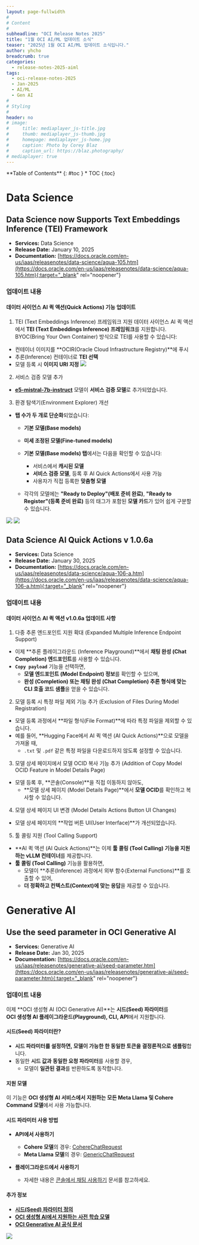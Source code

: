 ```yaml
---
layout: page-fullwidth
#
# Content
#
subheadline: "OCI Release Notes 2025"
title: "1월 OCI AI/ML 업데이트 소식"
teaser: "2025년 1월 OCI AI/ML 업데이트 소식입니다."
author: yhcho
breadcrumb: true
categories:
  - release-notes-2025-aiml
tags:
  - oci-release-notes-2025
  - Jan-2025
  - AI/ML
  - Gen AI
#
# Styling
#
header: no
# image:
#     title: mediaplayer_js-title.jpg
#     thumb: mediaplayer_js-thumb.jpg
#     homepage: mediaplayer_js-home.jpg
#     caption: Photo by Corey Blaz
#     caption_url: https://blaz.photography/
# mediaplayer: true
---
```


<div class="panel radius" markdown="1">
**Table of Contents**
{: #toc }
*  TOC
{:toc}
</div>

# Data Science

## Data Science now Supports Text Embeddings Inference (TEI) Framework
* **Services:** Data Science
* **Release Date:** January 10, 2025
* **Documentation:** [https://docs.oracle.com/en-us/iaas/releasenotes/data-science/aqua-105.htm](https://docs.oracle.com/en-us/iaas/releasenotes/data-science/aqua-105.htm){:target="_blank" rel="noopener"}
 
### 업데이트 내용

#### 데이터 사이언스 AI 퀵 액션(Quick Actions) 기능 업데이트

1. TEI (Text Embeddings Inference) 프레임워크 지원
데이터 사이언스 AI 퀵 액션에서 **TEI (Text Embeddings Inference) 프레임워크**를 지원합니다.  
BYOC(Bring Your Own Container) 방식으로 TEI를 사용할 수 있습니다:

- 컨테이너 이미지를 **OCIR(Oracle Cloud Infrastructure Registry)**에 푸시
- 추론(Inference) 컨테이너로 **TEI 선택**
- 모델 등록 시 **이미지 URI 지정**
  ![](/assets/img/aiml/2025/release/202501-ds-tei.png " ")
2. 서비스 검증 모델 추가
- **[e5-mistral-7b-instruct](https://huggingface.co/intfloat/e5-mistral-7b-instruct/tree/main)** 모델이 **서비스 검증 모델**로 추가되었습니다.

3. 환경 탐색기(Environment Explorer) 개선
- **탭 수가 두 개로 단순화**되었습니다:
    - **기본 모델(Base models)**
    - **미세 조정된 모델(Fine-tuned models)**

  - **기본 모델(Base models) 탭**에서는 다음을 확인할 수 있습니다:
      - 서비스에서 **캐시된 모델**
      - **서비스 검증 모델**, 등록 후 AI Quick Actions에서 사용 가능
      - 사용자가 직접 등록한 **맞춤형 모델**

  - 각각의 모델에는 **"Ready to Deploy"(배포 준비 완료)**, **"Ready to Register"(등록 준비 완료)** 등의 태그가 포함된 **모델 카드**가 있어 쉽게 구분할 수 있습니다.

![](/assets/img/aiml/2025/release/202501-ds-ui-1.png " ")
![](/assets/img/aiml/2025/release/202501-ds-ui.png " ")

## Data Science AI Quick Actions v 1.0.6a
* **Services:** Data Science
* **Release Date:** January 30, 2025
* **Documentation:** [https://docs.oracle.com/en-us/iaas/releasenotes/data-science/aqua-106-a.htm](https://docs.oracle.com/en-us/iaas/releasenotes/data-science/aqua-106-a.htm){:target="_blank" rel="noopener"}

### 업데이트 내용
#### 데이터 사이언스 AI 퀵 액션 v1.0.6a 업데이트 사항

1. 다중 추론 엔드포인트 지원 확대 (Expanded Multiple Inference Endpoint Support)
- 이제 **추론 플레이그라운드 (Inference Playground)**에서 **채팅 완성 (Chat Completion) 엔드포인트**를 사용할 수 있습니다.
- **`Copy payload`** 기능을 선택하면,
  - **모델 엔드포인트 (Model Endpoint) 정보**를 확인할 수 있으며,
  - **완성 (Completion) 또는 채팅 완성 (Chat Completion) 추론 형식에 맞는 CLI 호출 코드 샘플**을 얻을 수 있습니다.

2. 모델 등록 시 특정 파일 제외 기능 추가 (Exclusion of Files During Model Registration)
- 모델 등록 과정에서 **파일 형식(File Format)**에 따라 특정 파일을 제외할 수 있습니다.
- 예를 들어, **Hugging Face에서 AI 퀵 액션 (AI Quick Actions)**으로 모델을 가져올 때,
  - `.txt` 및 `.pdf` 같은 특정 파일을 다운로드하지 않도록 설정할 수 있습니다.

3. 모델 상세 페이지에서 모델 OCID 복사 기능 추가 (Addition of Copy Model OCID Feature in Model Details Page)
- 모델 등록 후, **콘솔(Console)**을 직접 이동하지 않아도,
  - **모델 상세 페이지 (Model Details Page)**에서 **모델 OCID**를 확인하고 복사할 수 있습니다.

4. 모델 상세 페이지 UI 변경 (Model Details Actions Button UI Changes)
- 모델 상세 페이지의 **작업 버튼 UI(User Interface)**가 개선되었습니다.

5. 툴 콜링 지원 (Tool Calling Support)
- **AI 퀵 액션 (AI Quick Actions)**는 이제 **툴 콜링 (Tool Calling) 기능을 지원하는 vLLM 컨테이너**를 제공합니다.
- **툴 콜링 (Tool Calling)** 기능을 활용하면,
  - 모델이 **추론(Inference) 과정에서 외부 함수(External Functions)**를 호출할 수 있어,
  - **더 정확하고 컨텍스트(Context)에 맞는 응답**을 제공할 수 있습니다.



# Generative AI

## Use the seed parameter in OCI Generative AI
* **Services:** Generative AI
* **Release Date:** Jan 30, 2025
* **Documentation:** [https://docs.oracle.com/en-us/iaas/releasenotes/generative-ai/seed-parameter.htm](https://docs.oracle.com/en-us/iaas/releasenotes/generative-ai/seed-parameter.htm){:target="_blank" rel="noopener"}

### 업데이트 내용
이제 **OCI 생성형 AI (OCI Generative AI)**는 **시드(Seed) 파라미터**를  
**OCI 생성형 AI 플레이그라운드(Playground), CLI, API**에서 지원합니다.

#### **시드(Seed) 파라미터란?**
- **시드 파라미터를 설정하면, 모델이 가능한 한 동일한 토큰을 결정론적으로 샘플링**합니다.
- 동일한 **시드 값과 동일한 요청 파라미터**를 사용할 경우,
  - 모델이 **일관된 결과**를 반환하도록 동작합니다.

#### **지원 모델**
이 기능은 **OCI 생성형 AI 서비스에서 지원하는 모든 Meta Llama 및 Cohere Command 모델**에서 사용 가능합니다.

#### **시드 파라미터 사용 방법**
- **API에서 사용하기**
  - **Cohere 모델**의 경우: [CohereChatRequest](https://docs.oracle.com/iaas/api/#/en/generative-ai-inference/latest/datatypes/CohereChatRequest)
  - **Meta Llama 모델**의 경우: [GenericChatRequest](https://docs.oracle.com/iaas/api/#/en/generative-ai-inference/latest/datatypes/GenericChatRequest)

- **플레이그라운드에서 사용하기**
  - 자세한 내용은 [콘솔에서 채팅 사용하기](https://docs.oracle.com/iaas/Content/generative-ai/use-playground-chat.htm#chat) 문서를 참고하세요.

#### **추가 정보**
- **[시드(Seed) 파라미터 정의](https://docs.oracle.com/iaas/Content/generative-ai/chat-models.htm#parameters-chat)**
- **[OCI 생성형 AI에서 지원하는 사전 학습 모델](https://docs.oracle.com/iaas/Content/generative-ai/pretrained-models.htm)**
- **[OCI Generative AI 공식 문서](https://docs.oracle.com/iaas/Content/generative-ai/home.htm)**  

![](/assets/img/aiml/2025/release/202501-genai-seed-param.png " ")